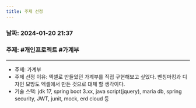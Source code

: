 ```yaml
---
title: 주제 선정
---
```


### 날짜:  2024-01-20 21:37

### 주제: #개인프로젝트 #가계부
---
- 주제: 가계부
- 주제 선정 이유: 엑셀로 만들었던 가계부를 직접 구현해보고 싶었다. 벤칭마킹과 디자인 모방도 엑셀에서 만든 것으로 대체 할 생각이다.
- 기술 스택: jdk 17, spring boot 3.xx, java script(jquery), maria db, spring security, JWT, junit, mock, erd cloud 등